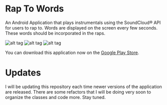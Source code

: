 # Rap To Words
An Android Application that plays instrumentals using the SoundCloud® API for users to rap to. Words are displayed on the screen every few seconds. These words should be incorporated in the raps.

![alt tag](https://lh3.googleusercontent.com/L8byLbJqZXxTTjTWSKaB7iMRkV_jJdhfmknEftEiq6J8pgBF91FHX2gsuJdM17Y4es1l=h310-rw)
![alt tag](https://lh3.googleusercontent.com/q42BFsLinUF9e3E3GmBp4SjlPgigR2cq-aMadS2zUpPMeWm6KuQtwDeoRxOAqr0zbFs=h310-rw)
![alt tag](https://lh3.googleusercontent.com/tsgUDfySVNp5BdMA4uqv-mXM406b7dCGznUwYgWTOx_3GdbWzYCyAuuMKNWpJhxgZ3s=h310-rw)

You can download this application now on the [Google Play Store](https://play.google.com/store/apps/details?id=com.stevenrengifo.cypher).

# Updates
I will be updating this repository each time newer versions of the application are released. There are some refactors that I will be doing very soon to organize the classes and code more. Stay tuned.
